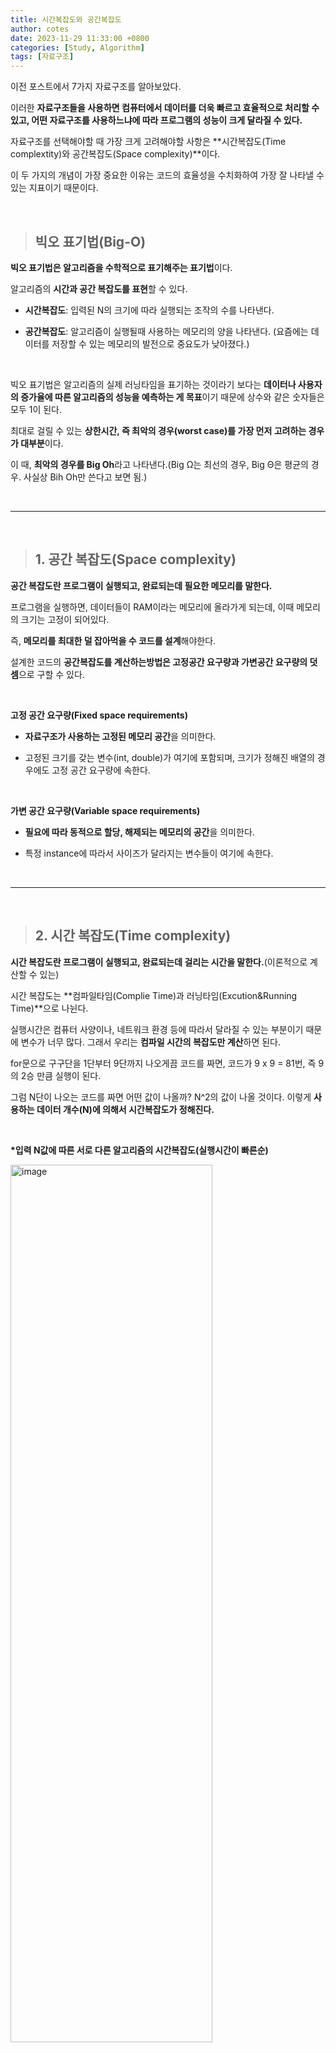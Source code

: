 ```yaml
---
title: 시간복잡도와 공간복잡도
author: cotes
date: 2023-11-29 11:33:00 +0800
categories: [Study, Algorithm]
tags: [자료구조]
---
```


이전 포스트에서 7가지 자료구조를 알아보았다.

이러한 **자료구조들을 사용하면 컴퓨터에서 데이터를 더욱 빠르고 효율적으로 처리할 수 있고, 어떤 자료구조를 사용하느냐에 따라 프로그램의 성능이 크게 달라질 수 있다.**

자료구조를 선택해야할 때 가장 크게 고려해야할 사항은 **시간복잡도(Time complextity)와 공간복잡도(Space complexity)**이다.

이 두 가지의 개념이 가장 중요한 이유는 코드의 효율성을 수치화하여 가장 잘 나타낼 수 있는 지표이기 때문이다.

<br/>

> ## 빅오 표기법(Big-O)

**빅오 표기법은 알고리즘을 수학적으로 표기해주는 표기법**이다.

알고리즘의 **시간과 공간 복잡도를 표현**할 수 있다.

- **시간복잡도**: 입력된 N의 크기에 따라 실행되는 조작의 수를 나타낸다.

- **공간복잡도**: 알고리즘이 실행될때 사용하는 메모리의 양을 나타낸다.
  (요즘에는 데이터를 저장할 수 있는 메모리의 발전으로 중요도가 낮아졌다.)

<br/>

빅오 표기법은 알고리즘의 실제 러닝타임을 표기하는 것이라기 보다는 **데이터나 사용자의 증가율에 따른 알고리즘의 성능을 예측하는 게 목표**이기 때문에 상수와 같은 숫자들은 모두 1이 된다.

최대로 걸릴 수 있는 **상한시간, 즉 최악의 경우(worst case)를 가장 먼저 고려하는 경우가 대부분**이다.

이 때, **최악의 경우를 Big Oh**라고 나타낸다.(Big Ω는 최선의 경우, Big Θ은 평균의 경우. 사실상 Bih Oh만 쓴다고 보면 됨.)

<br/>

---

<br/>

> ## 1. 공간 복잡도(Space complexity)

**공간 복잡도란 프로그램이 실행되고, 완료되는데 필요한 메모리를 말한다.**

프로그램을 실행하면, 데이터들이 RAM이라는 메모리에 올라가게 되는데, 이때 메모리의 크기는 고정이 되어있다.

즉, **메모리를 최대한 덜 잡아먹을 수 코드를 설계**해야한다.

설계한 코드의 **공간복잡도를 계산하는방법은 고정공간 요구량과 가변공간 요구량의 덧셈**으로 구할 수 있다.

<br/>

**고정 공간 요구량(Fixed space requirements)**

- **자료구조가 사용하는 고정된 메모리 공간**을 의미한다.

- 고정된 크기를 갖는 변수(int, double)가 여기에 포함되며, 크기가 정해진 배열의 경우에도 고정 공간 요구량에 속한다.

<br/>

**가변 공간 요구량(Variable space requirements)**

- **필요에 따라 동적으로 할당, 해제되는 메모리의 공간**을 의미한다.

- 특정 instance에 따라서 사이즈가 달라지는 변수들이 여기에 속한다.

<br/>

---

<br/>

> ## 2. 시간 복잡도(Time complexity)

**시간 복잡도란 프로그램이 실행되고, 완료되는데 걸리는 시간을 말한다.**(이론적으로 계산할 수 있는)

시간 복잡도는 **컴파일타임(Complie Time)과 러닝타임(Excution&Running Time)**으로 나뉜다.

실행시간은 컴퓨터 사양이나, 네트워크 환경 등에 따라서 달라질 수 있는 부분이기 때문에 변수가 너무 많다. 그래서 우리는 **컴파일 시간의 복잡도만 계산**하면 된다.

for문으로 구구단을 1단부터 9단까지 나오게끔 코드를 짜면, 코드가 9 x 9 = 81번, 즉 9의 2승 만큼 실행이 된다.

그럼 N단이 나오는 코드를 짜면 어떤 값이 나올까? N^2의 값이 나올 것이다. 이렇게 **사용하는 데이터 개수(N)에 의해서 시간복잡도가 정해진다.**

<br/>

**\*입력 N값에 따른 서로 다른 알고리즘의 시간복잡도(실행시간이 빠른순)**

<img src="https://github.com/hajung00/hajung00.github.io/assets/66300154/368713c3-a21d-4b29-82f1-8f2a4990bf8b" width="80%" height="60%" alt="image"/>

<br/>

**O(1) : 상수**

아래 예제 처럼 입력에 관계없이 복잡도는 **동일하게 유지**된다.

```python
def hello_world():
        print("hello, world!")
```

**O(N) : 선형**

입력이 증가하면 처리 시간또는 메모리 사용이 **선형적으로 증가**한다.

```python
def print_each(li):
    for item in li:
        print(item)
```

**O(N^2) : Square**

반복문이 두번 있는 케이스

```python
def print_each_n_times(li):
for n in li:
for m in li:
print(n,m)
```

**O(log n) O(n log n)**

주로 입력 크기에 따라 처리 시간이 증가하는 정렬알고리즘에서 많이 사용된다.

다음은 이진검색의 예이다.

```python

def binary_search(li, item, first=0, last=None):
if not last:
last = len(li)

    midpoint = (last - first) / 2 + first

    if li[midpoint] == item:
    	return midpoint

    elif li[midpoint] > item:
    	return binary_search(li, item, first, midpoint)

    else:
    	return binary_search(li, item, midpoint, last)
```

<br/>

---

<br/>

> ## 시간복잡도를 구하는 요령

각 문제의 시간복잡도 유형을 빨리 파악할 수 있도록 아래 예를 통해 빠르게 알아 볼수 있다.

- 하나의 루프를 사용하여 단일 요소 집합을 반복 하는 경우 : O (n)

- 컬렉션의 절반 이상 을 반복 하는 경우 : O (n / 2) -> O (n)

- 두 개의 다른 루프를 사용하여 두 개의 개별 콜렉션을 반복 할 경우 : O (n + m) -> O (n)

- 두 개의 중첩 루프를 사용하여 단일 컬렉션을 반복하는 경우 : O (n²)

- 두 개의 중첩 루프를 사용하여 두 개의 다른 콜렉션을 반복 할 경우 : O (n \* m) -> O (n²)

- 컬렉션 정렬을 사용하는 경우 : O(n\*log(n))

<br/>

---

<br/>

> ## 자료구조 비교

<img src="https://github.com/hajung00/hajung00.github.io/assets/66300154/f3845f98-4db1-4b34-bae2-44160aa870d1" width="80%" height="60%" alt="image"/>

<br/>

---

<br/>

> ## 📑 참고 자료

[코딩에듀킹:티스토리](https://coduking.com/entry/자료구조란-feat-시간복잡도-공간복잡도)

[알고리즘의 시간 복잡도와 Big-O 쉽게 이해하기](https://blog.chulgil.me/algorithm/)

